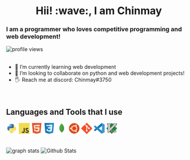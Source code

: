 <div align="center"><h1>Hii! :wave:, I am Chinmay</h1></div>
<h3>I am a programmer who loves competitive programming and web development!</h3>

<div align="left">
<img src="https://komarev.com/ghpvc/?username=singhalchinmay&style=flat-square&color=blue" alt="profile views">
</div>

<br>

- 🌱 I’m currently learning web development
- 💞️ I’m looking to collaborate on python and web development projects!
- 🖐 Reach me at discord: Chinmay#3750

<br>

<div align="left">

<h2>Languages and Tools that I use</h2>

<img height="30" src="https://raw.githubusercontent.com/devicons/devicon/master/icons/python/python-original.svg">
<img height="30" src="https://raw.githubusercontent.com/devicons/devicon/master/icons/javascript/javascript-original.svg">
<img height="30" src="https://raw.githubusercontent.com/devicons/devicon/master/icons/html5/html5-original.svg">
<img height="30" src="https://raw.githubusercontent.com/devicons/devicon/master/icons/css3/css3-original.svg">
<img height="30" src="https://raw.githubusercontent.com/devicons/devicon/master/icons/mongodb/mongodb-original.svg">
<img height="30" src="https://raw.githubusercontent.com/devicons/devicon/master/icons/ubuntu/ubuntu-plain.svg">
<img height="30" src="https://raw.githubusercontent.com/devicons/devicon/master/icons/git/git-original.svg">
<img height="30" src="https://raw.githubusercontent.com/devicons/devicon/master/icons/vscode/vscode-original.svg">
<img height="30" src="https://raw.githubusercontent.com/devicons/devicon/master/icons/vim/vim-original.svg">

</div>

<br>
<br>

<img src="https://github-readme-stats.vercel.app/api?username=singhalchinmay&show_icons=true&hide_border=true&theme=onedark" alt="graph stats">

<img src="https://github-readme-stats.vercel.app/api/top-langs/?username=SinghalChinmay&layout=compact&langs_count=8&theme=onedark" alt="Github Stats" width="500px">

<br>

<br>

<!---
SinghalChinmay/SinghalChinmay is a ✨ special ✨ repository because its `README.md` (this file) appears on your GitHub profile.
You can click the Preview link to take a look at your changes.
--->

